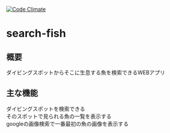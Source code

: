 [![Code Climate](https://codeclimate.com/repos/547d215fe30ba00c1b0071ca/badges/30c86fe9477ba970fab7/gpa.svg)](https://codeclimate.com/repos/547d215fe30ba00c1b0071ca/feed)

search-fish
===========
## 概要
ダイビングスポットからそこに生息する魚を検索できるWEBアプリ

## 主な機能
ダイビングスポットを検索できる  
そのスポットで見られる魚の一覧を表示する  
googleの画像検索で一番最初の魚の画像を表示する
